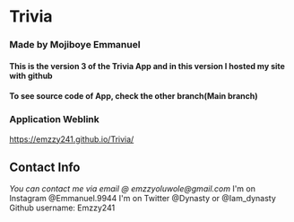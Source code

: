 # Trivia

### Made by Mojiboye Emmanuel

#### This is the version 3 of the Trivia App and in this version I hosted my site with github

#### To see source code of App, check the other branch(Main branch)

### Application Weblink
https://emzzy241.github.io/Trivia/

## Contact Info
_You can contact me via email @ emzzyoluwole@gmail.com_
I'm on Instagram @Emmanuel.9944
I'm on Twitter @Dynasty or @Iam_dynasty
Github username: Emzzy241
